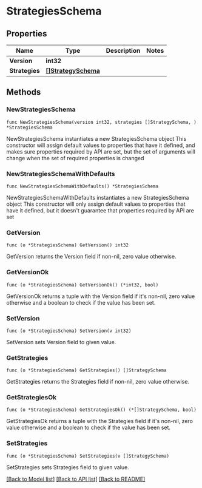 # StrategiesSchema

## Properties

Name | Type | Description | Notes
------------ | ------------- | ------------- | -------------
**Version** | **int32** |  | 
**Strategies** | [**[]StrategySchema**](StrategySchema.md) |  | 

## Methods

### NewStrategiesSchema

`func NewStrategiesSchema(version int32, strategies []StrategySchema, ) *StrategiesSchema`

NewStrategiesSchema instantiates a new StrategiesSchema object
This constructor will assign default values to properties that have it defined,
and makes sure properties required by API are set, but the set of arguments
will change when the set of required properties is changed

### NewStrategiesSchemaWithDefaults

`func NewStrategiesSchemaWithDefaults() *StrategiesSchema`

NewStrategiesSchemaWithDefaults instantiates a new StrategiesSchema object
This constructor will only assign default values to properties that have it defined,
but it doesn't guarantee that properties required by API are set

### GetVersion

`func (o *StrategiesSchema) GetVersion() int32`

GetVersion returns the Version field if non-nil, zero value otherwise.

### GetVersionOk

`func (o *StrategiesSchema) GetVersionOk() (*int32, bool)`

GetVersionOk returns a tuple with the Version field if it's non-nil, zero value otherwise
and a boolean to check if the value has been set.

### SetVersion

`func (o *StrategiesSchema) SetVersion(v int32)`

SetVersion sets Version field to given value.


### GetStrategies

`func (o *StrategiesSchema) GetStrategies() []StrategySchema`

GetStrategies returns the Strategies field if non-nil, zero value otherwise.

### GetStrategiesOk

`func (o *StrategiesSchema) GetStrategiesOk() (*[]StrategySchema, bool)`

GetStrategiesOk returns a tuple with the Strategies field if it's non-nil, zero value otherwise
and a boolean to check if the value has been set.

### SetStrategies

`func (o *StrategiesSchema) SetStrategies(v []StrategySchema)`

SetStrategies sets Strategies field to given value.



[[Back to Model list]](../README.md#documentation-for-models) [[Back to API list]](../README.md#documentation-for-api-endpoints) [[Back to README]](../README.md)


